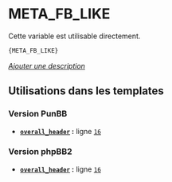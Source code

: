 # META_FB_LIKE


Cette variable est utilisable directement.

```html
{META_FB_LIKE}
```

[*Ajouter une description*](https://fa-tvars.appspot.com/var/META_FB_LIKE)

## Utilisations dans les templates

### Version PunBB
* __[`overall_header`](../tpl/var/punbb/overall_header.md#readme) :__ ligne [`16`](../tpl/src/punbb/overall_header.tpl#L16)

### Version phpBB2
* __[`overall_header`](../tpl/var/subsilver/overall_header.md#readme) :__ ligne [`16`](../tpl/src/subsilver/overall_header.tpl#L16)